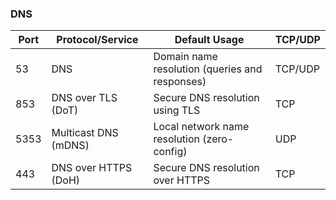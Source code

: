 ### DNS
| **Port** | **Protocol/Service**  | **Default Usage**                              | **TCP/UDP** |
|----------|-----------------------|-----------------------------------------------|-------------|
| 53       | DNS                   | Domain name resolution (queries and responses)| TCP/UDP     |
| 853      | DNS over TLS (DoT)    | Secure DNS resolution using TLS               | TCP         |
| 5353     | Multicast DNS (mDNS)  | Local network name resolution (zero-config)   | UDP         |
| 443      | DNS over HTTPS (DoH)  | Secure DNS resolution over HTTPS              | TCP         |

